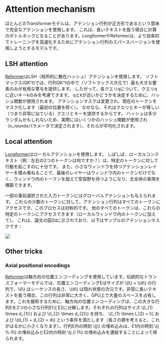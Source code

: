 <!--
Copyright 2023 The HuggingFace Team. All rights reserved.

Licensed under the Apache License, Version 2.0 (the "License"); you may not use this file except in compliance with
the License. You may obtain a copy of the License at

http://www.apache.org/licenses/LICENSE-2.0

Unless required by applicable law or agreed to in writing, software distributed under the License is distributed on
an "AS IS" BASIS, WITHOUT WARRANTIES OR CONDITIONS OF ANY KIND, either express or implied. See the License for the
specific language governing permissions and limitations under the License.

⚠️ このファイルはMarkdown形式ですが、ドキュメンテーションビルダー用の特定の構文を含んでおり、Markdownビューアーでは正しく表示されないことに注意してください。
-->

# Attention mechanism

ほとんどのTransformerモデルは、アテンション行列が正方形であるという意味で完全なアテンションを使用します。
これは、長いテキストを扱う場合に計算のボトルネックとなることがあります。LongformerやReformerは、より効率的でトレーニングを高速化するためにアテンション行列のスパースバージョンを使用しようとするモデルです。

## LSH attention

[Reformer](model_doc/reformer)はLSH（局所的に散在ハッシュ）アテンションを使用します。
ソフトマックス(QK^t)では、行列QK^tの中で（ソフトマックス次元で）最も大きな要素のみが有用な寄与を提供します。
したがって、各クエリqについて、クエリqに近いキーkのみを考慮できます。
qとkが近いかどうかを決定するために、ハッシュ関数が使用されます。
アテンションマスクは変更され、現在のトークンをマスク化します（最初の位置を除く）。
なぜなら、それはクエリとキーが等しい（つまり非常に似ている）クエリとキーを提供するからです。
ハッシュは多少ランダムかもしれないため、実際にはいくつかのハッシュ関数が使用され（n_roundsパラメータで決定されます）、それらが平均化されます。

## Local attention

[Longformer](model_doc/longformer)はローカルアテンションを使用します。
しばしば、ローカルコンテキスト（例：左右の2つのトークンは何ですか？）は、特定のトークンに対して行動を起こすのに十分です。
また、小さなウィンドウを持つアテンションレイヤーを積み重ねることで、最後のレイヤーはウィンドウ内のトークンだけでなく、ウィンドウ内のトークンを超えて受容野を持つようになり、文全体の表現を構築できます。

一部の事前選択された入力トークンにはグローバルアテンションも与えられます。
これらの少数のトークンに対して、アテンション行列はすべてのトークンにアクセスでき、このプロセスは対称的です。
他のすべてのトークンは、これらの特定のトークンにアクセスできます（ローカルウィンドウ内のトークンに加えて）。
これは、論文の図2dに示されており、以下はサンプルのアテンションマスクです：

<div class="flex justify-center">
    <img scale="50 %" align="center" src="https://huggingface.co/datasets/huggingface/documentation-images/resolve/main/local_attention_mask.png"/>
</div>


## Other tricks

### Axial positional encodings

[Reformer](model_doc/reformer)は軸方向の位置エンコーディングを使用しています。伝統的なトランスフォーマーモデルでは、位置エンコーディングEはサイズが \\(l\\) × \\(d\\) の行列で、\\(l\\) はシーケンスの長さ、\\(d\\) は隠れ状態の次元です。非常に長いテキストを扱う場合、この行列は非常に大きく、GPU上で大量のスペースを占有します。これを緩和するために、軸方向の位置エンコーディングは、この大きな行列Eを2つの小さな行列E1とE2に分解します。それぞれの行列はサイズ \\(l_{1} \times d_{1}\\) および \\(l_{2} \times d_{2}\\) を持ち、 \\(l_{1} \times l_{2} = l\\) および \\(d_{1} + d_{2} = d\\) という条件を満たします（長さの積を考えると、これがはるかに小さくなります）。行列E内の時刻 \\(j\\) の埋め込みは、E1内の時刻 \\(j \% l1\\) の埋め込みとE2内の時刻 \\(j // l1\\) の埋め込みを連結することによって得られます。

